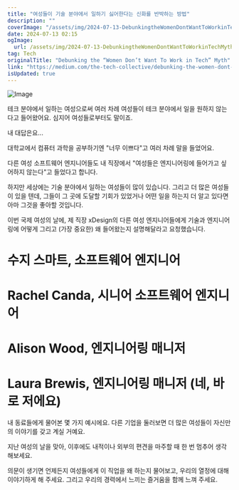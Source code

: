 ```yaml
---
title: "여성들이 기술 분야에서 일하기 싫어한다는 신화를 반박하는 방법"
description: ""
coverImage: "/assets/img/2024-07-13-DebunkingtheWomenDontWantToWorkinTechMyth_0.png"
date: 2024-07-13 02:15
ogImage: 
  url: /assets/img/2024-07-13-DebunkingtheWomenDontWantToWorkinTechMyth_0.png
tag: Tech
originalTitle: "Debunking the “Women Don’t Want To Work in Tech” Myth"
link: "https://medium.com/the-tech-collective/debunking-the-women-dont-want-to-work-in-tech-myth-ead3bbb223f9"
isUpdated: true
---
```





![Image](/assets/img/2024-07-13-DebunkingtheWomenDontWantToWorkinTechMyth_0.png)

테크 분야에서 일하는 여성으로써 여러 차례 여성들이 테크 분야에서 일을 원하지 않는다고 들어왔어요. 심지어 여성들로부터도 말이죠.

내 대답은요...

대학교에서 컴퓨터 과학을 공부하기엔 "너무 이쁘다"고 여러 차례 말을 들었어요.

<div class="content-ad"></div>

다른 여성 소프트웨어 엔지니어들도 내 직장에서 "여성들은 엔지니어링에 들어가고 싶어하지 않는다"고 들었다고 합니다.

하지만 세상에는 기술 분야에서 일하는 여성들이 많이 있습니다. 그리고 더 많은 여성들이 있을 텐데, 그들이 그 곳에 도달할 기회가 있었거나 어떤 일을 하는지 더 알고 있다면 아마 그것을 좋아할 것입니다.

이번 국제 여성의 날에, 제 직장 xDesign의 다른 여성 엔지니어들에게 기술과 엔지니어링에 어떻게 그리고 (가장 중요한) 왜 들어왔는지 설명해달라고 요청했습니다.

# 수지 스마트, 소프트웨어 엔지니어

<div class="content-ad"></div>

# Rachel Canda, 시니어 소프트웨어 엔지니어

# Alison Wood, 엔지니어링 매니저

# Laura Brewis, 엔지니어링 매니저 (네, 바로 저에요)

내 동료들에게 물어본 몇 가지 예시에요. 다른 기업을 둘러보면 더 많은 여성들이 자신만의 이야기를 갖고 계실 거예요.

<div class="content-ad"></div>

지난 여성의 날을 맞아, 이후에도 내적이나 외부의 편견을 마주할 때 한 번 멈추어 생각해보세요.

의문이 생기면 언제든지 여성들에게 이 직업을 왜 하는지 물어보고, 우리의 열정에 대해 이야기하게 해 주세요. 그리고 우리의 경력에서 느끼는 즐거움을 함께 느껴 주세요.